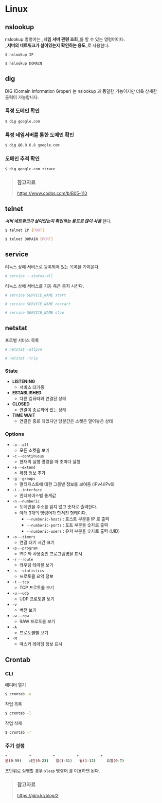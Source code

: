 # Linux

## nslookup

nslookup 명령어는 _**네임 서버 관련 조회**_를 할 수 있는 명령어이다.  
_**서버의 네트워크가 살아있는지 확인하는 용도**_로 사용한다.

```bash
$ nslookup IP
```

```bash
$ nslookup DOMAIN
```

## dig

DIG \(Domain Information Groper\) 는 nslookup 과 동일한 기능이지만 더욱 상세한 출력이 가능합니다.

### 특정 도메인 확인

```bash
$ dig google.com
```

### 특정 네임서버를 통한 도메인 확인

```bash
$ dig @8.8.8.8 google.com
```

### 도메인 추적 확인

```bash
$ dig google.com +trace
```

> ### 참고자료
> <https://www.codns.com/b/B05-110>

## telnet

_**서버 네트워크가 살아있는지 확인하는 용도로 많이 사용**_ 한다.

```bash
$ telnet IP [PORT]
```

```bash
$ telnet DOMAIN [PORT]
```

## service

리눅스 상에 서비스로 등록되어 있는 목록을 가져온다.

```bash
# service --status-all
```

리눅스 상에 서비스를 기동 혹은 중지 시킨다.

```bash
# service SERVICE_NAME start
```

```bash
# service SERVICE_NAME restart
```

```bash
# service SERVICE_NAME stop
```

## netstat

포트별 서비스 목록

```bash
# netstat -atlpvn

# netstat -tnlp
```

### State

* **LISTENING**
  * 서비스 대기중
* **ESTABLISHED**
  * 다른 컴퓨터와 연결된 상태
* **CLOSED**
  * 연결이 종료되어 있는 상태
* **TIME WAIT**
  * 연결은 종료 되었지만 당분간은 소켓은 열어놓은 상태

### Options

* `-a`  `--all`
  * 모든 소켓을 보기
* `-c` `--continuous`
  * 현재의 실행 명령을 매 초마다 실행
* `-e` `--extend`
  * 확장 정보 추가
* `-g` `--groups`
  * 멀티캐스트에 대한 그룹별 정보를 보여줌 \(IPv4/IPv6\)
* `-i` `--interface`
  * 인터페이스별 통계값
* `-n` `--numberic`
  * 도메인을 주소를 읽지 않고 숫자로 출력한다.
  * 아래 3개의 명령어가 합쳐진 형태이다.
    * `--numberic-hosts` : 호스트 부분을 IP 로 출력
    * `--numberic-ports` : 포트 부분을 숫자로 출력
    * `--numberic-users` : 유저 부분을 숫자로 출력 \(UID\)
* `-o` `--timers`
  * 연결 대기 시간 표기
* `-p` `--program`
  *  PID 와 사용중인 프로그램명을 표시 
* `-r` `--route`
  * 라우팅 테이블 보기
* `-s` `--statistics`
  * 프로토콜 요약 정보
* `-t` `--tcp`
  * TCP 프로토콜 보기
* `-u` `--udp`
  * UDP 프로토콜 보기
* `-v`
  * 버전 보기
* `-w` `--row`
  * RAW 프로토콜 보기
* `-A`
  * 프로토콜별 보기
* `-M`
  * 마스커 레이딩 정보 표시

## Crontab

### CLI

에디터 열기

```bash
$ crontab -e
```

작업 목록

```bash
$ crontab -l
```

작업 삭제

```bash
$ crontab -r
```

### 주기 설정

```bash
*　　　　　　*　　　　　　*　　　　　　*　　　　　　*
분(0-59)　　시간(0-23)　　일(1-31)　　월(1-12)　　　요일(0-7)
```

초단위로 실행할 경우 `sleep` 명령어 를 이용하면 된다.

> ### 참고자료
> <https://jdm.kr/blog/2>